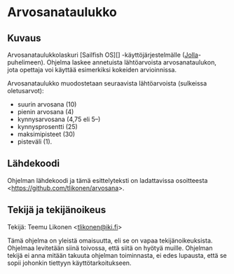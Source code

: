 Arvosanataulukko
================


Kuvaus
------

Arvosanataulukkolaskuri [Sailfish OS][] -käyttöjärjestelmälle
([Jolla][]-puhelimeen). Ohjelma laskee annetuista lähtöarvoista
arvosanataulukon, jota opettaja voi käyttää esimerkiksi kokeiden
arvioinnissa.

Arvosanataulukko muodostetaan seuraavista lähtöarvoista (sulkeissa
oletusarvot):

- suurin arvosana (10)
- pienin arvosana (4)
- kynnysarvosana (4,75 eli 5–)
- kynnysprosentti (25)
- maksimipisteet (30)
- pisteväli (1).


[Sailfish]: https://sailfishos.org/
[Jolla]:    http://jolla.com/


Lähdekoodi
----------

Ohjelman lähdekoodi ja tämä esittelyteksti on ladattavissa osoitteesta
<<https://github.com/tlikonen/arvosana>>.


Tekijä ja tekijänoikeus
-----------------------

Tekijä: Teemu Likonen <<tlikonen@iki.fi>>

Tämä ohjelma on yleistä omaisuutta, eli se on vapaa tekijänoikeuksista.
Ohjelmaa levitetään siinä toivossa, että siitä on hyötyä muille.
Ohjelman tekijä ei anna mitään takuuta ohjelman toiminnasta, ei edes
lupausta, että se sopii johonkin tiettyyn käyttötarkoitukseen.
